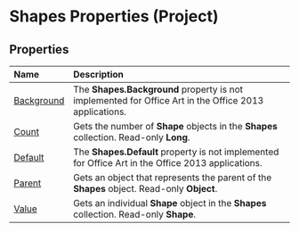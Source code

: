 
# Shapes Properties (Project)

## Properties



|**Name**|**Description**|
|:-----|:-----|
| [Background](9199c72e-d692-6a9c-2ff2-06fe9e445bef.md)|The  **Shapes.Background** property is not implemented for Office Art in the Office 2013 applications.|
| [Count](c198cf75-b554-5815-4b77-d2a54d60f5e6.md)|Gets the number of  **Shape** objects in the **Shapes** collection. Read-only **Long**.|
| [Default](46895c7b-6cb1-0286-1e9d-8cc658ea6441.md)|The  **Shapes.Default** property is not implemented for Office Art in the Office 2013 applications.|
| [Parent](ca0ec6c1-657d-517b-eebe-6a5b20bbe21f.md)|Gets an object that represents the parent of the  **Shapes** object. Read-only **Object**.|
| [Value](f10fef14-baee-ddd3-fb39-81fef0bc132d.md)|Gets an individual  **Shape** object in the **Shapes** collection. Read-only **Shape**.|
